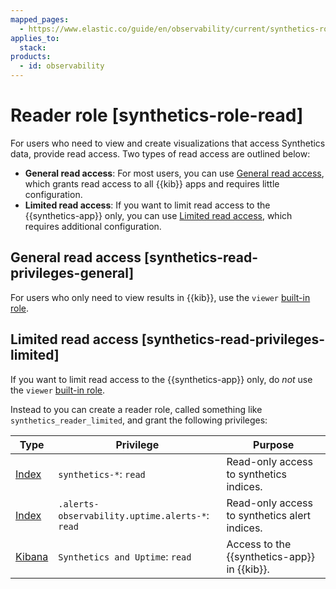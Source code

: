 ```yaml
---
mapped_pages:
  - https://www.elastic.co/guide/en/observability/current/synthetics-role-read.html
applies_to:
  stack:
products:
  - id: observability
---
```


# Reader role [synthetics-role-read]

For users who need to view and create visualizations that access Synthetics data, provide read access. Two types of read access are outlined below:

* **General read access**: For most users, you can use [General read access](#synthetics-read-privileges-general), which grants read access to all {{kib}} apps and requires little configuration.
* **Limited read access**: If you want to limit read access to the {{synthetics-app}} only, you can use [Limited read access](#synthetics-read-privileges-limited), which requires additional configuration.

## General read access [synthetics-read-privileges-general]

For users who only need to view results in {{kib}}, use the `viewer` [built-in role](elasticsearch://reference/elasticsearch/roles.md).

## Limited read access [synthetics-read-privileges-limited]

If you want to limit read access to the {{synthetics-app}} only, do *not* use the `viewer` [built-in role](elasticsearch://reference/elasticsearch/roles.md).

Instead to you can create a reader role, called something like `synthetics_reader_limited`, and grant the following privileges:

| Type | Privilege | Purpose |
| --- | --- | --- |
| [Index](elasticsearch://reference/elasticsearch/security-privileges.md#privileges-list-indices) | `synthetics-*`: `read` | Read-only access to synthetics indices. |
| [Index](elasticsearch://reference/elasticsearch/security-privileges.md#privileges-list-indices) | `.alerts-observability.uptime.alerts-*`: `read` | Read-only access to synthetics alert indices. |
| [Kibana](/deploy-manage/users-roles/cluster-or-deployment-auth/kibana-privileges.md) | `Synthetics and Uptime`: `read` | Access to the {{synthetics-app}} in {{kib}}. |

